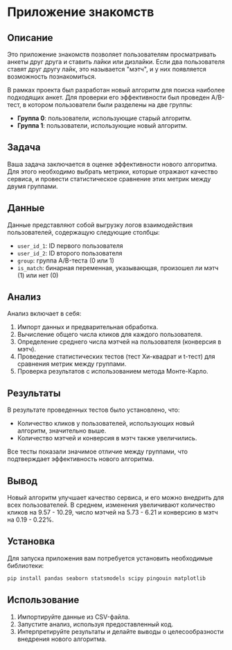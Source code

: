 # Приложение знакомств

## Описание

Это приложение знакомств позволяет пользователям просматривать анкеты друг друга и ставить лайки или дизлайки. Если два пользователя ставят друг другу лайк, это называется "мэтч", и у них появляется возможность познакомиться. 

В рамках проекта был разработан новый алгоритм для поиска наиболее подходящих анкет. Для проверки его эффективности был проведен A/B-тест, в котором пользователи были разделены на две группы:

- **Группа 0**: пользователи, использующие старый алгоритм.
- **Группа 1**: пользователи, использующие новый алгоритм.

## Задача

Ваша задача заключается в оценке эффективности нового алгоритма. Для этого необходимо выбрать метрики, которые отражают качество сервиса, и провести статистическое сравнение этих метрик между двумя группами.

## Данные

Данные представляют собой выгрузку логов взаимодействия пользователей, содержащую следующие столбцы:

- `user_id_1`: ID первого пользователя
- `user_id_2`: ID второго пользователя
- `group`: группа A/B-теста (0 или 1)
- `is_match`: бинарная переменная, указывающая, произошел ли мэтч (1) или нет (0)

## Анализ

Анализ включает в себя:

1. Импорт данных и предварительная обработка.
2. Вычисление общего числа кликов для каждого пользователя.
3. Определение среднего числа мэтчей на пользователя (конверсия в мэтч).
4. Проведение статистических тестов (тест Хи-квадрат и t-тест) для сравнения метрик между группами.
5. Проверка результатов с использованием метода Монте-Карло.

## Результаты

В результате проведенных тестов было установлено, что:

- Количество кликов у пользователей, использующих новый алгоритм, значительно выше.
- Количество мэтчей и конверсия в мэтч также увеличились.

Все тесты показали значимое отличие между группами, что подтверждает эффективность нового алгоритма. 

## Вывод

Новый алгоритм улучшает качество сервиса, и его можно внедрить для всех пользователей. В среднем, изменения увеличивают количество кликов на 9.57 - 10.29, число мэтчей на 5.73 - 6.21 и конверсию в мэтч на 0.19 - 0.22%.

## Установка

Для запуска приложения вам потребуется установить необходимые библиотеки:

```bash
pip install pandas seaborn statsmodels scipy pingouin matplotlib
```

## Использование

1. Импортируйте данные из CSV-файла.
2. Запустите анализ, используя предоставленный код.
3. Интерпретируйте результаты и делайте выводы о целесообразности внедрения нового алгоритма.

